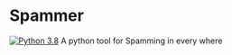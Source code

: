 # Spammer
[![Python 3.8](https://img.shields.io/badge/Python-3.5-yellow.svg)](http://www.python.org/download/) 
A python tool for Spamming in every where
